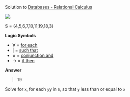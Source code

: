 Solution to [Databases - Relational Calculus](https://www.hackerrank.com/challenges/databases-relational-calculus)


![.](https://s3.amazonaws.com/hr-challenge-images/0/1430387043-0fb3534f76-relational.png)

S = {4,5,6,7,10,11,19,18,3} 


**Logic Symbols**
- ∀ = [for each](https://en.wikipedia.org/wiki/List_of_logic_symbols)
- | = [such that](https://en.wikipedia.org/wiki/Set-builder_notation)
- ∧ = [conjunction and](https://en.wikipedia.org/wiki/List_of_logic_symbols)
- → = [if then](https://en.wikipedia.org/wiki/List_of_logic_symbols)

**Answer**
> 19

Solve for `x`, for each `y`y in `S`, so that `y` less than or equal to `x`